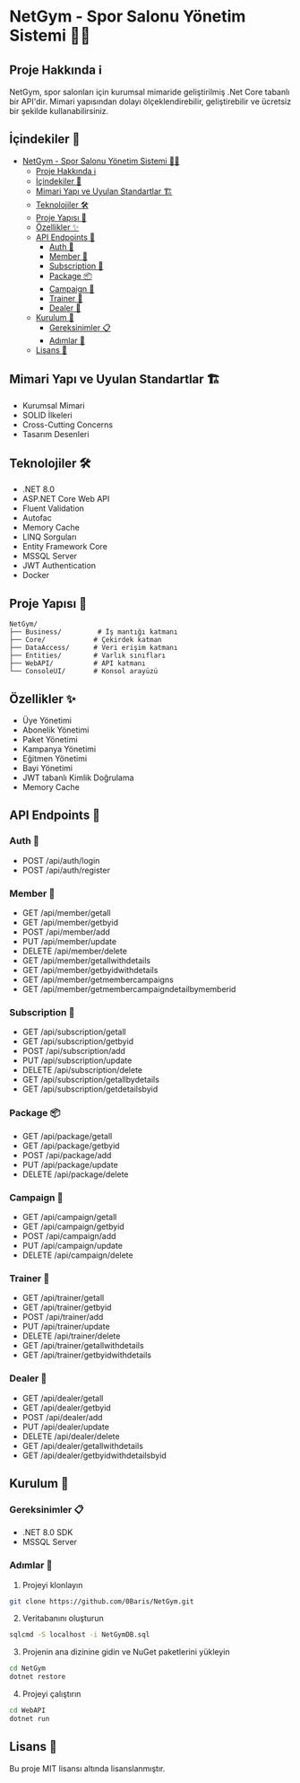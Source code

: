 # NetGym - Spor Salonu Yönetim Sistemi 🏋️‍♂️

## Proje Hakkında ℹ️
NetGym, spor salonları için kurumsal mimaride geliştirilmiş .Net Core tabanlı bir API'dir. Mimari yapısından dolayı ölçeklendirebilir, geliştirebilir ve ücretsiz bir şekilde kullanabilirsiniz. 

## İçindekiler 📑
- [NetGym - Spor Salonu Yönetim Sistemi 🏋️‍♂️](#netgym---spor-salonu-yönetim-sistemi-️️)
  - [Proje Hakkında ℹ️](#proje-hakkında-ℹ️)
  - [İçindekiler 📑](#i̇çindekiler-)
  - [Mimari Yapı ve Uyulan Standartlar 🏗️](#mimari-yapı-ve-uyulan-standartlar-️)
  - [Teknolojiler 🛠️](#teknolojiler-️)
  - [Proje Yapısı 📁](#proje-yapısı-)
  - [Özellikler ✨](#özellikler-)
  - [API Endpoints 🔌](#api-endpoints-)
    - [Auth 🔐](#auth-)
    - [Member 👥](#member-)
    - [Subscription 📝](#subscription-)
    - [Package 📦](#package-)
    - [Campaign 🎯](#campaign-)
    - [Trainer 💪](#trainer-)
    - [Dealer 🤝](#dealer-)
  - [Kurulum 🚀](#kurulum-)
    - [Gereksinimler 📋](#gereksinimler-)
    - [Adımlar 📝](#adımlar-)
  - [Lisans 📄](#lisans-)

## Mimari Yapı ve Uyulan Standartlar 🏗️
- Kurumsal Mimari
- SOLID İlkeleri
- Cross-Cutting Concerns
- Tasarım Desenleri

## Teknolojiler 🛠️
- .NET 8.0
- ASP.NET Core Web API
- Fluent Validation
- Autofac
- Memory Cache
- LINQ Sorguları
- Entity Framework Core
- MSSQL Server
- JWT Authentication
- Docker

## Proje Yapısı 📁
```
NetGym/
├── Business/         # İş mantığı katmanı
├── Core/            # Çekirdek katman
├── DataAccess/      # Veri erişim katmanı
├── Entities/        # Varlık sınıfları
├── WebAPI/          # API katmanı
└── ConsoleUI/       # Konsol arayüzü
```

## Özellikler ✨
- Üye Yönetimi
- Abonelik Yönetimi
- Paket Yönetimi
- Kampanya Yönetimi
- Eğitmen Yönetimi
- Bayi Yönetimi
- JWT tabanlı Kimlik Doğrulama 
- Memory Cache

## API Endpoints 🔌

### Auth 🔐
- POST /api/auth/login
- POST /api/auth/register

### Member 👥
- GET /api/member/getall
- GET /api/member/getbyid
- POST /api/member/add
- PUT /api/member/update
- DELETE /api/member/delete
- GET /api/member/getallwithdetails
- GET /api/member/getbyidwithdetails
- GET /api/member/getmembercampaigns
- GET /api/member/getmembercampaigndetailbymemberid

### Subscription 📝
- GET /api/subscription/getall
- GET /api/subscription/getbyid
- POST /api/subscription/add
- PUT /api/subscription/update
- DELETE /api/subscription/delete
- GET /api/subscription/getallbydetails
- GET /api/subscription/getdetailsbyid

### Package 📦
- GET /api/package/getall
- GET /api/package/getbyid
- POST /api/package/add
- PUT /api/package/update
- DELETE /api/package/delete

### Campaign 🎯
- GET /api/campaign/getall
- GET /api/campaign/getbyid
- POST /api/campaign/add
- PUT /api/campaign/update
- DELETE /api/campaign/delete

### Trainer 💪
- GET /api/trainer/getall
- GET /api/trainer/getbyid
- POST /api/trainer/add
- PUT /api/trainer/update
- DELETE /api/trainer/delete
- GET /api/trainer/getallwithdetails
- GET /api/trainer/getbyidwithdetails

### Dealer 🤝
- GET /api/dealer/getall
- GET /api/dealer/getbyid
- POST /api/dealer/add
- PUT /api/dealer/update
- DELETE /api/dealer/delete
- GET /api/dealer/getallwithdetails
- GET /api/dealer/getbyidwithdetailsbyid

## Kurulum 🚀

### Gereksinimler 📋
- .NET 8.0 SDK
- MSSQL Server

### Adımlar 📝
1. Projeyi klonlayın
```bash
git clone https://github.com/0Baris/NetGym.git
```

2. Veritabanını oluşturun
```bash
sqlcmd -S localhost -i NetGymDB.sql
```

3. Projenin ana dizinine gidin ve NuGet paketlerini yükleyin
```bash
cd NetGym
dotnet restore
```

4. Projeyi çalıştırın
```bash
cd WebAPI
dotnet run
```

## Lisans 📄
Bu proje MIT lisansı altında lisanslanmıştır.
